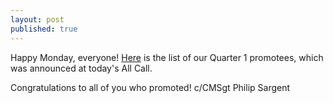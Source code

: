 ```yaml
---
layout: post
published: true
---
```

Happy Monday, everyone!
[Here](https://docs.google.com/document/d/1isFfFFiQTTCquDYTbLVVBkYXSBNzmBlawJFVHDOej-A/edit?usp=sharing) is the list of our Quarter 1 promotees, which was announced at today's All Call.

Congratulations to all of you who promoted!
c/CMSgt Philip Sargent
